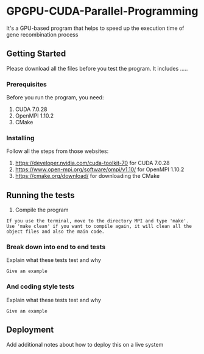 # GPGPU-CUDA-Parallel-Programming
It's a GPU-based program that helps to speed up the execution time of gene recombination process
## Getting Started

Please download all the files before you test the program. It includes .....

### Prerequisites
Before you run the program, you need:
1. CUDA 7.0.28 
2. OpenMPI 1.10.2
3. CMake

### Installing
Follow all the steps from those websites:
1. https://developer.nvidia.com/cuda-toolkit-70 for CUDA 7.0.28
2. https://www.open-mpi.org/software/ompi/v1.10/ for OpenMPI 1.10.2
3. https://cmake.org/download/ for downloading the CMake

## Running the tests

1. Compile the program


```
If you use the terminal, move to the directory MPI and type 'make'.
Use 'make clean' if you want to compile again, it will clean all the object files and also the main code.
```

### Break down into end to end tests

Explain what these tests test and why

```
Give an example
```

### And coding style tests

Explain what these tests test and why

```
Give an example
```

## Deployment

Add additional notes about how to deploy this on a live system
